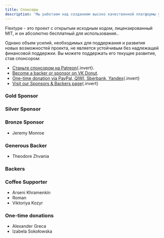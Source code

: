 ```yaml
---
title: Спонсоры
description: 'Мы работаем над созданием высоко качественной платформы управления контентом!'
---
```


Flextype - это проект с открытым исходным кодом, лицензированный MIT, и он абсолютно бесплатный для использования..

Однако объем усилий, необходимых для поддержания и развития новых возможностей проекта, не является устойчивым без надлежащей финансовой поддержки. Вы можете поддержать его текущее развитие, став спонсором:

* [Станьте спонсором на Patreon](https://www.patreon.com/awilum ""){.invert}.
* [Become a backer or sponsor on VK Donut](https://vk.com/flextype?w=wall-163249105_766).
* [One-time donation via PayPal, QIWI, Sberbank, Yandex](//flextype.org/en/one-time-donation ""){.invert}
* [Visit our Sponsors & Backers page](//flextype.org/en/sponsors ""){.invert}

### Gold Sponsor

### Silver Sponsor

### Bronze Sponsor
* Jeremy Monroe

### Generous Backer
* Theodore Zhvania

### Backers

### Coffee Supporter
* Arseni Khramenkin
* Roman
* Viktoriya Kozyr

### One-time donations
* Alexander Greca
* Izabela Sokołowska
